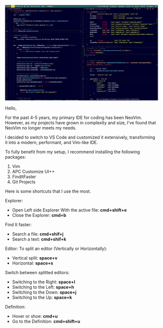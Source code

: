 ![Main Interface](ss1.png)

Hello,

For the past 4-5 years, my primary IDE for coding has been NeoVim. However, as my projects have grown in complexity and size, I've found that NeoVim no longer meets my needs.

I decided to switch to VS Code and customized it extensively, transforming it into a modern, performant, and Vim-like IDE.

To fully benefit from my setup, I recommend installing the following packages:

1. Vim
2. APC Customize UI++
3. FindItFaster
4. Git Projects

Here is some shortcuts that I use the most.

Explorer:

- Open Left side Explorer With the active file: **cmd+shift+e**
- Close the Explorer: **cmd+b**

Find It faster:

- Search a file: **cmd+shif+j**
- Search a text: **cmd+shif+k**

Editor:
To split an editor (Vertically or Horizontally):

- Vertical split: **space+v**
- Horizontal: **space+s**

Switch between splitted editors:

- Switching to the Right: **space+l**
- Switching to the Left: **space+h**
- Switching to the Down: **space+j**
- Switching to the Up: **space+k**

Definition:

- Hover or shoe: **cmd+u**
- Go to the Definition: **cmd+shift+u**
